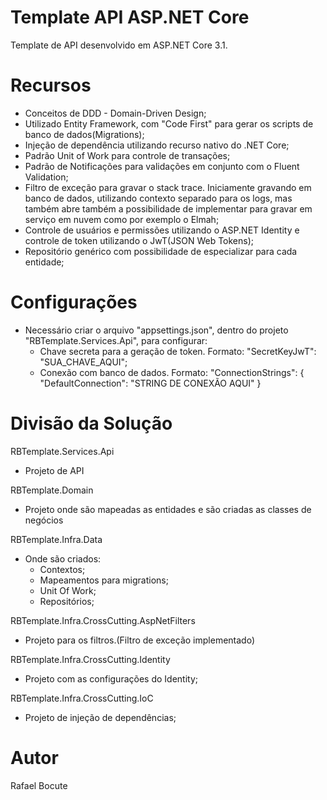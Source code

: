 # Template API ASP.NET Core
Template de API desenvolvido em ASP.NET Core 3.1.

# Recursos
- Conceitos de DDD - Domain-Driven Design;
- Utilizado Entity Framework, com "Code First" para gerar os scripts de banco de dados(Migrations);
- Injeção de dependência utilizando recurso nativo do .NET Core;
- Padrão Unit of Work para controle de transações;
- Padrão de Notificações para validações em conjunto com o Fluent Validation;
- Filtro de exceção para gravar o stack trace. Iniciamente gravando em banco de dados, utilizando contexto separado para os logs, mas também abre também a possibilidade de implementar para gravar em serviço em nuvem como por exemplo o Elmah;
- Controle de usuários e permissões utilizando o ASP.NET Identity e controle de token utilizando o JwT(JSON Web Tokens);
- Repositório genérico com possibilidade de especializar para cada entidade;

# Configurações
- Necessário criar o arquivo "appsettings.json", dentro do projeto "RBTemplate.Services.Api", para configurar:
  - Chave secreta para a geração de token. Formato:  "SecretKeyJwT": "SUA_CHAVE_AQUI";
  - Conexão com banco de dados. Formato: "ConnectionStrings": { "DefaultConnection": "STRING DE CONEXÃO AQUI" }

# Divisão da Solução
RBTemplate.Services.Api
  - Projeto de API

RBTemplate.Domain
  - Projeto onde são mapeadas as entidades e são criadas as classes de negócios

RBTemplate.Infra.Data
  - Onde são criados:
    - Contextos;
    - Mapeamentos para migrations;
    - Unit Of Work;
    - Repositórios;

RBTemplate.Infra.CrossCutting.AspNetFilters
  - Projeto para os filtros.(Filtro de exceção implementado)

RBTemplate.Infra.CrossCutting.Identity
  - Projeto com as configurações do Identity;

RBTemplate.Infra.CrossCutting.IoC
  - Projeto de injeção de dependências;
  
# Autor
Rafael Bocute
